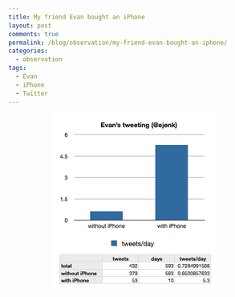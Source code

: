```yaml
---
title: My friend Evan bought an iPhone
layout: post
comments: true
permalink: /blog/observation/my-friend-evan-bought-an-iphone/
categories:
  - observation
tags:
  - Evan
  - iPhone
  - Twitter
---
```

<center>
  <img src="/static/uploads/2009/12/tweeting-3.png" alt="tweeting-3.png" border="0" width="324" height="352" />
</center>